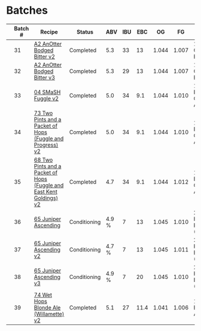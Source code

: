 # Batches

|   | Batch # | Recipe | Status | ABV | IBU | EBC | OG | FG | BJCP Style | Type |
|---|---------|--------|--------|-----|-----|-----|----|----|------------|------|
| ![A2v2](../recipes/A2_AnOtter_Bodged_Bitter/A2_AnOtter_Bodged_Bitter.jpeg) | 31 | [A2 AnOtter Bodged Bitter v2]()| Completed | 5.3 | 33 | 13 | 1.044 | 1.007 | 11A Ordinary Bitter | All Grain |
| ![A2v3](../recipes/A2_AnOtter_Bodged_Bitter/A2_AnOtter_Bodged_Bitter.jpeg) | 32 | [A2 AnOtter Bodged Bitter v3]()| Completed | 5.3 | 29 | 13 | 1.044 | 1.007 | 11A Ordinary Bitter | All Grain |
| ![04v2](../recipes/04_SMaSH_Fuggle/04_SMaSH_Fuggle.jpeg) | 33 | [04 SMaSH Fuggle v2]()| Completed | 5.0 | 34 | 9.1 | 1.044 | 1.010 | 12A British Golden Ale | All Grain |
| ![73v2](../recipes/73_Two_Pints_and_a_Packet_of_Hops_Fuggle_and_Progress/73_Two_Pints_and_a_Packet_of_Hops_Fuggle_and_Progress.jpeg) | 34 | [73 Two Pints and a Packet of Hops (Fuggle and Progress) v2]()| Completed | 5.0 | 34 | 9.1 | 1.044 | 1.010 | 12A British Golden Ale | All Grain |
| ![68v2](../recipes/68_Two_Pints_and_a_Packet_of_Hops_Fuggle_and_East_Kent_Goldings/68_Two_Pints_and_a_Packet_of_Hops_Fuggle_and_East_Kent_Goldings.jpeg) | 35 | [68 Two Pints and a Packet of Hops (Fuggle and East Kent Goldings) v2]()| Completed | 4.7 | 34 | 9.1 | 1.044 | 1.012 | 12A British Golden Ale | All Grain |
| ![65](../recipes/65_Juniper_Ascending/65_Juniper_Ascending.jpeg) | 36 | [65 Juniper Ascending]() | Conditioning |  4.9 % | 7 | 13 | 1.045 | 1.010 | 27 Historical Beer (Kornøl) | All Grain |
| ![65v2](../recipes/65_Juniper_Ascending/65_Juniper_Ascending.jpeg) | 37 | [65 Juniper Ascending v2]() | Conditioning | 4.7 % | 7 | 13 | 1.045 | 1.011 | 27 Historical Beer (Kornøl) | All Grain |
| ![65v3](../recipes/65_Juniper_Ascending/65_Juniper_Ascending.jpeg) | 38 | [65 Juniper Ascending v3]() | Conditioning | 4.9 % | 7 | 20 | 1.045 | 1.010 | 27 Historical Beer (Kornøl) | All Grain |
| ![74v3](../recipes/74_Wet_Hops_Blonde_Ale/74_Wet_Hops_Blonde_Ale_Willamette.jpeg) | 39 | [74 Wet Hops Blonde Ale (Willamette) v2](batch_39/README.md) | Completed | 5.1 | 27 | 11.4 | 1.041 | 1.006 | 18A Blonde Ale | All Grain |
